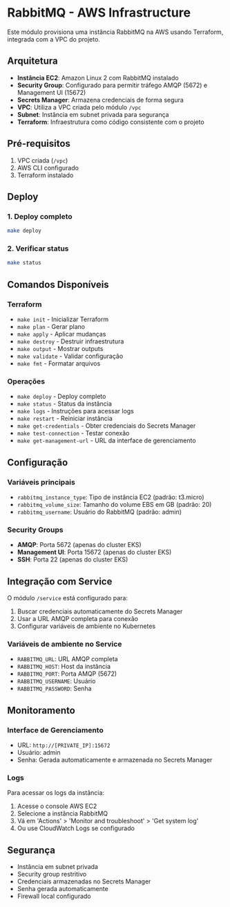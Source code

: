 # RabbitMQ - AWS Infrastructure

Este módulo provisiona uma instância RabbitMQ na AWS usando Terraform, integrada com a VPC do projeto.

## Arquitetura

- **Instância EC2**: Amazon Linux 2 com RabbitMQ instalado
- **Security Group**: Configurado para permitir tráfego AMQP (5672) e Management UI (15672)
- **Secrets Manager**: Armazena credenciais de forma segura
- **VPC**: Utiliza a VPC criada pelo módulo `/vpc`
- **Subnet**: Instância em subnet privada para segurança
- **Terraform**: Infraestrutura como código consistente com o projeto

## Pré-requisitos

1. VPC criada (`/vpc`)
2. AWS CLI configurado
3. Terraform instalado

## Deploy

### 1. Deploy completo
```bash
make deploy
```

### 2. Verificar status
```bash
make status
```

## Comandos Disponíveis

### Terraform
- `make init` - Inicializar Terraform
- `make plan` - Gerar plano
- `make apply` - Aplicar mudanças
- `make destroy` - Destruir infraestrutura
- `make output` - Mostrar outputs
- `make validate` - Validar configuração
- `make fmt` - Formatar arquivos

### Operações
- `make deploy` - Deploy completo
- `make status` - Status da instância
- `make logs` - Instruções para acessar logs
- `make restart` - Reiniciar instância
- `make get-credentials` - Obter credenciais do Secrets Manager
- `make test-connection` - Testar conexão
- `make get-management-url` - URL da interface de gerenciamento

## Configuração

### Variáveis principais
- `rabbitmq_instance_type`: Tipo de instância EC2 (padrão: t3.micro)
- `rabbitmq_volume_size`: Tamanho do volume EBS em GB (padrão: 20)
- `rabbitmq_username`: Usuário do RabbitMQ (padrão: admin)


### Security Groups
- **AMQP**: Porta 5672 (apenas do cluster EKS)
- **Management UI**: Porta 15672 (apenas do cluster EKS)
- **SSH**: Porta 22 (apenas do cluster EKS)

## Integração com Service

O módulo `/service` está configurado para:
1. Buscar credenciais automaticamente do Secrets Manager
2. Usar a URL AMQP completa para conexão
3. Configurar variáveis de ambiente no Kubernetes

### Variáveis de ambiente no Service
- `RABBITMQ_URL`: URL AMQP completa
- `RABBITMQ_HOST`: Host da instância
- `RABBITMQ_PORT`: Porta AMQP (5672)
- `RABBITMQ_USERNAME`: Usuário
- `RABBITMQ_PASSWORD`: Senha

## Monitoramento

### Interface de Gerenciamento
- URL: `http://[PRIVATE_IP]:15672`
- Usuário: admin
- Senha: Gerada automaticamente e armazenada no Secrets Manager

### Logs
Para acessar os logs da instância:
1. Acesse o console AWS EC2
2. Selecione a instância RabbitMQ
3. Vá em 'Actions' > 'Monitor and troubleshoot' > 'Get system log'
4. Ou use CloudWatch Logs se configurado

## Segurança

- Instância em subnet privada
- Security group restritivo
- Credenciais armazenadas no Secrets Manager
- Senha gerada automaticamente
- Firewall local configurado

